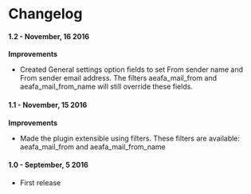 Changelog
=========
#### 1.2 - November, 16 2016

**Improvements**

- Created General settings option fields to set From sender name and From sender email address. The filters aeafa_mail_from and aeafa_mail_from_name will still override these fields.

#### 1.1 - November, 15 2016

**Improvements**

- Made the plugin extensible using filters. These filters are available: aeafa_mail_from and aeafa_mail_from_name 


#### 1.0 - September, 5 2016

- First release

